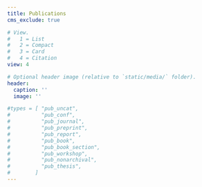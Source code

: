 ```yaml
---
title: Publications
cms_exclude: true

# View.
#   1 = List
#   2 = Compact
#   3 = Card
#   4 = Citation
view: 4

# Optional header image (relative to `static/media/` folder).
header:
  caption: ''
  image: ''

#types = [ "pub_uncat",
#          "pub_conf",
#          "pub_journal",
#          "pub_preprint",
#          "pub_report",
#          "pub_book",
#          "pub_book_section",
#          "pub_workshop",
#          "pub_nonarchival",
#          "pub_thesis",
#        ]
---
```

